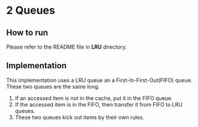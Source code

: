 # 2 Queues

## How to run

Please refer to the README file in **LRU** directory.



## Implementation

This implementation uses a LRU queue an a First-In-First-Out(FIFO) queue. These two queues are the same long. 

1. If an accessed item is not in the cache, put it in the FIFO queue. 
2. If the accessed item is in the FIFO, then transfer it from FIFO to LRU queues. 
3. These two queues kick out items by their own rules.






